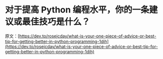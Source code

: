 # 对于提高 Python 编程水平，你的一条建议或最佳技巧是什么？

原文：[https://dev.to/rosejcday/what-is-your-one-piece-of-advice-or-best-tip-for-getting-better-in-python-programming-1dih](https://dev.to/rosejcday/what-is-your-one-piece-of-advice-or-best-tip-for-getting-better-in-python-programming-1dih)